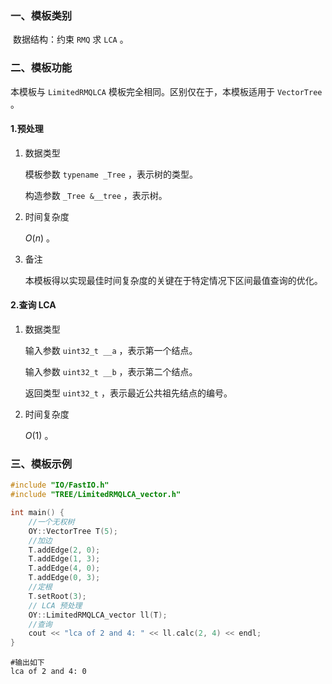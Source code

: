 ### 一、模板类别

​	数据结构：约束 `RMQ` 求 `LCA` 。

### 二、模板功能

  本模板与 `LimitedRMQLCA` 模板完全相同。区别仅在于，本模板适用于 `VectorTree` 。

#### 1.预处理

1. 数据类型

   模板参数 `typename _Tree` ，表示树的类型。

   构造参数 `_Tree &__tree`​ ，表示树。

2. 时间复杂度

   $O(n)$ 。
   
3. 备注

   本模板得以实现最佳时间复杂度的关键在于特定情况下区间最值查询的优化。


#### 2.查询 LCA

1. 数据类型

   输入参数 `uint32_t __a` ，表示第一个结点。

   输入参数 `uint32_t __b` ，表示第二个结点。

   返回类型 `uint32_t` ，表示最近公共祖先结点的编号。

2. 时间复杂度

   $O(1)$ 。

### 三、模板示例

```c++
#include "IO/FastIO.h"
#include "TREE/LimitedRMQLCA_vector.h"

int main() {
    //一个无权树
    OY::VectorTree T(5);
    //加边
    T.addEdge(2, 0);
    T.addEdge(1, 3);
    T.addEdge(4, 0);
    T.addEdge(0, 3);
    //定根
    T.setRoot(3);
    // LCA 预处理
    OY::LimitedRMQLCA_vector ll(T);
    //查询
    cout << "lca of 2 and 4: " << ll.calc(2, 4) << endl;
}
```

```
#输出如下
lca of 2 and 4: 0

```


